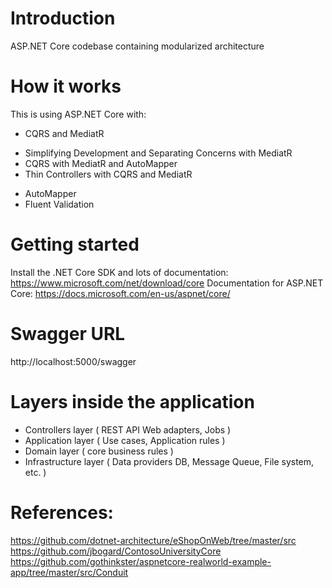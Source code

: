 ﻿# Introduction
ASP.NET Core codebase containing modularized architecture

# How it works
This is using ASP.NET Core with:

* CQRS and MediatR
- Simplifying Development and Separating Concerns with MediatR
- CQRS with MediatR and AutoMapper
- Thin Controllers with CQRS and MediatR
* AutoMapper
* Fluent Validation

# Getting started
Install the .NET Core SDK and lots of documentation: https://www.microsoft.com/net/download/core
Documentation for ASP.NET Core: https://docs.microsoft.com/en-us/aspnet/core/

# Swagger URL
http://localhost:5000/swagger

# Layers inside the application
- Controllers layer ( REST API Web adapters, Jobs )
- Application layer ( Use cases, Application rules ) 
- Domain layer ( core business rules )
- Infrastructure layer ( Data providers DB, Message Queue, File system, etc. )

# References:
https://github.com/dotnet-architecture/eShopOnWeb/tree/master/src
https://github.com/jbogard/ContosoUniversityCore
https://github.com/gothinkster/aspnetcore-realworld-example-app/tree/master/src/Conduit